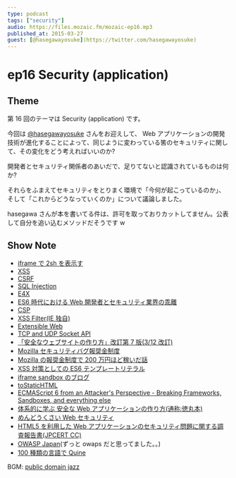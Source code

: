 ```yaml
---
type: podcast
tags: ["security"]
audio: https://files.mozaic.fm/mozaic-ep16.mp3
published_at: 2015-03-27
guest: [@hasegawayosuke](https://twitter.com/hasegawayosuke)
---
```


# ep16 Security (application)

## Theme

第 16 回のテーマは Security (application) です。

今回は [@hasegawayosuke](https://twitter.com/hasegawayosuke) さんをお迎えして、 Web アプリケーションの開発技術が進化することによって、同じように変わっている筈のセキュリティに関して、その変化をどう考えればいいのか?

開発者とセキュリティ関係者のあいだで、足りてないと認識されているものは何か?

それらをふまえてセキュリティをとりまく環境で「今何が起こっているのか」、そして「これからどうなっていくのか」について議論しました。

hasegawa さんが本を書いてる件は、許可を取っておりカットしてません。公表して自分を追い込むメソッドだそうです w


## Show Note

- [iframe で 2sh を表示す](http://d.hatena.ne.jp/hasegawayosuke/20141212/p1)
- [XSS](https://developer.mozilla.org/en-US/docs/Glossary/Cross-site_scripting)
- [CSRF](https://developer.mozilla.org/en-US/Persona/The_implementor_s_guide/Problems_integrating_with_CRSF_protection)
- [SQL Injection](https://developer.mozilla.org/en-US/docs/Glossary/SQL_Injection)
- [E4X](https://developer.mozilla.org/ja/docs/E4X)
- [ES6 時代における Web 開発者とセキュリティ業界の乖離](http://www.slideshare.net/hasegawayosuke/kobe-45571422)
- [CSP](https://developer.mozilla.org/ja/docs/Security/CSP)
- [XSS Filter(IE 独自)](http://windows.microsoft.com/ja-jp/internet-explorer/products/ie-9/features/cross-site-scripting-filter)
- [Extensible Web](http://extensiblewebmanifesto.org/ja)
- [TCP and UDP Socket API](http://www.w3.org/2012/sysapps/tcp-udp-sockets/)
- [「安全なウェブサイトの作り方」改訂第 7 版(3/12 改訂)](http://www.ipa.go.jp/security/vuln/websecurity.html)
- [Mozilla セキュリティバグ報奨金制度](http://www.mozilla-japan.org/security/bug-bounty.html)
- [Mozilla の報奨金制度で 200 万円ほど稼いだ話](http://www.slideshare.net/muneakinishimura/mozilla200)
- [XSS 対策としての ES6 テンプレートリテラル](http://utf-8.jp/public/20150214/es6-literals-xss.pdf)
- [iframe sandbox のブログ](http://d.hatena.ne.jp/hasegawayosuke/20150130)
- [toStaticHTML](https://msdn.microsoft.com/ja-jp/library/ie/cc848922%28v%3Dvs.85%29.aspx)
- [ECMAScript 6 from an Attacker's Perspective - Breaking Frameworks, Sandboxes, and everything else](http://www.slideshare.net/x00mario/es6-en)
- [体系的に学ぶ 安全な Web アプリケーションの作り方(通称:徳丸本)](http://www.sbcr.jp/products/4797361193.html)
- [めんどうくさい Web セキュリティ](http://www.shoeisha.co.jp/book/detail/9784798128092)
- [HTML5 を利用した Web アプリケーションのセキュリティ問題に関する調査報告書(JPCERT CC)](https://www.jpcert.or.jp/research/html5.html)
- [OWASP Japan](https://www.owasp.org/index.php/Japan)(ずっと owaps だと思ってました。。)
- [100 種類の言語で Quine](http://d.hatena.ne.jp/ku-ma-me/20141225/p1)

BGM: [public domain jazz](http://www.jazz-on-line.com/)